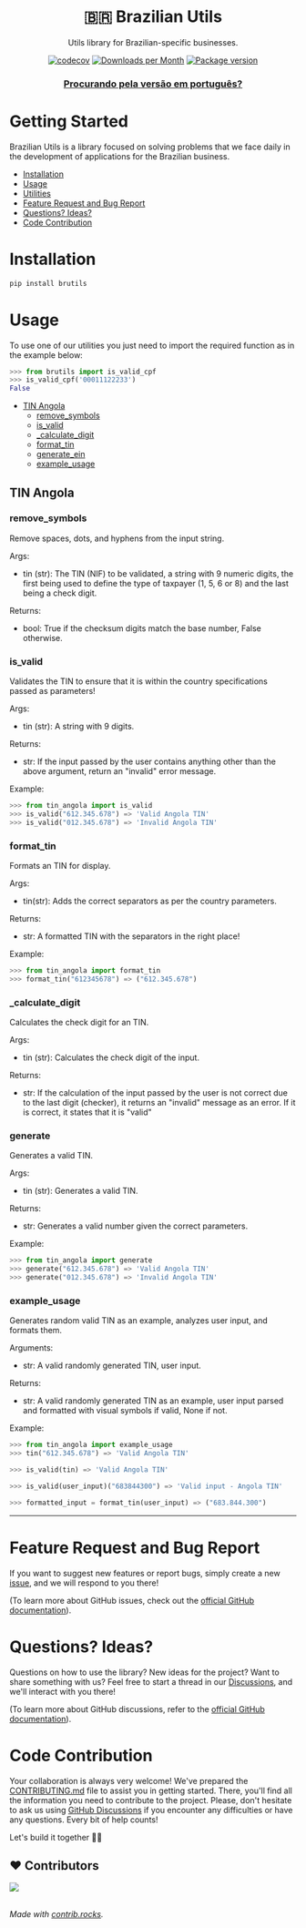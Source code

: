 <div align="center">
<h1>🇧🇷 Brazilian Utils</h1>

<p>Utils library for Brazilian-specific businesses.</p>

[![codecov](https://codecov.io/gh/brazilian-utils/brutils-python/branch/main/graph/badge.svg?token=5KNECS8JYF)](https://codecov.io/gh/brazilian-utils/brutils-python)
[![Downloads per Month](https://shields.io/pypi/dm/brutils)](https://pypistats.org/packages/brutils)
[![Package version](https://shields.io/pypi/v/brutils)](https://pypi.org/project/brutils/)

### [Procurando pela versão em português?](README.md)

</div>

# Getting Started

Brazilian Utils is a library focused on solving problems that we face daily in
the development of applications for the Brazilian business.

- [Installation](#installation)
- [Usage](#usage)
- [Utilities](#utilities)
- [Feature Request and Bug Report](#feature-request-and-bug-report)
- [Questions? Ideas?](#questions-ideas)
- [Code Contribution](#code-contribution)

# Installation

```bash
pip install brutils
```

# Usage

To use one of our utilities you just need to import the required function as in the example below:

```python
>>> from brutils import is_valid_cpf
>>> is_valid_cpf('00011122233')
False
```


- [TIN Angola](#tin_angola)
  - [remove\_symbols](#remove_symbols)
  - [is\_valid](#is_valid)
  - [\_calculate\_digit](#_calculate_digit)
  - [format\_tin](#format_tin)
  - [generate\_ein](#generate_ein)
  - [example\_usage](#example_usage)

## TIN Angola

### remove_symbols

Remove spaces, dots, and hyphens from the input string.

Args:

- tin (str): The TIN (NIF) to be validated, a string with 9 numeric digits, the first being used to define the type of taxpayer (1, 5, 6 or 8) and the last being a check digit.

Returns:

- bool: True if the checksum digits match the base number,
          False otherwise.


### is_valid

Validates the TIN to ensure that it is within the country specifications passed as parameters!

Args:

- tin (str): A string with 9 digits.

Returns:

- str: If the input passed by the user contains anything other than the above argument, return an "invalid" error message.

Example:

```python
>>> from tin_angola import is_valid
>>> is_valid("612.345.678") => 'Valid Angola TIN'
>>> is_valid("012.345.678") => 'Invalid Angola TIN'
```


### format_tin

Formats an TIN for display.

Args:

- tin(str): Adds the correct separators as per the country parameters.

Returns:

- str: A formatted TIN with the separators in the right place!

Example:

```python
>>> from tin_angola import format_tin
>>> format_tin("612345678") => ("612.345.678")
```

### _calculate_digit

Calculates the check digit for an TIN.

Args:

- tin (str): Calculates the check digit of the input.

Returns:

- str: If the calculation of the input passed by the user is not correct due to the last digit (checker), it returns an "invalid" message as an error. If it is correct, it states that it is "valid"


### generate

Generates a valid TIN.

Args:

- tin (str): Generates a valid TIN.

Returns:

- str: Generates a valid number given the correct parameters.

Example:

```python
>>> from tin_angola import generate
>>> generate("612.345.678") => 'Valid Angola TIN'
>>> generate("012.345.678") => 'Invalid Angola TIN'
```


### example_usage

Generates random valid TIN as an example, analyzes user input, and formats them.

Arguments:

- str: A valid randomly generated TIN, user input.

Returns:

- str: A valid randomly generated TIN as an example, user input parsed and formatted with visual symbols if valid, None if not.

Example:

```python
>>> from tin_angola import example_usage
>>> tin("612.345.678") => 'Valid Angola TIN'

>>> is_valid(tin) => 'Valid Angola TIN'

>>> is_valid(user_input)("683844300") => 'Valid input - Angola TIN'

>>> formatted_input = format_tin(user_input) => ("683.844.300")
```

---

# Feature Request and Bug Report

If you want to suggest new features or report bugs, simply create
a new [issue][github-issues], and we will respond to you there!

(To learn more about GitHub issues, check out the [official GitHub documentation][github-issues-doc]).

# Questions? Ideas?

Questions on how to use the library? New ideas for the project?
Want to share something with us? Feel free to start a thread in our
[Discussions][github-discussions], and we'll interact with you there!

(To learn more about GitHub discussions, refer to the
[official GitHub documentation][github-discussions-doc]).

# Code Contribution

Your collaboration is always very welcome! We've prepared the [CONTRIBUTING.md][contributing] file
to assist you in getting started. There, you'll find all the information you need to contribute to
the project. Please, don't hesitate to ask us using [GitHub Discussions][github-discussions] if
you encounter any difficulties or have any questions. Every bit of help counts!

Let's build it together 🚀🚀

[contributing]: CONTRIBUTING_EN.md
[github-discussions-doc]: https://docs.github.com/en/discussions
[github-discussions]: https://github.com/brazilian-utils/brutils-python/discussions
[github-issues-doc]: https://docs.github.com/en/issues/tracking-your-work-with-issues/creating-an-issue
[github-issues]: https://github.com/brazilian-utils/brutils-python/issues

## ❤️ Contributors

<a href="https://github.com/brazilian-utils/brutils-python/graphs/contributors">
  <img src="https://contrib.rocks/image?repo=brazilian-utils/brutils-python" />
</a></br></br>

_Made with [contrib.rocks](https://contrib.rocks)._
